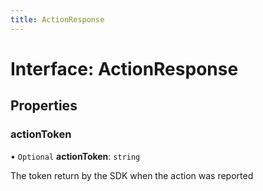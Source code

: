 ```yaml
---
title: ActionResponse
---
```


# Interface: ActionResponse

## Properties

### actionToken

• `Optional` **actionToken**: `string`

The token return by the SDK when the action was reported
